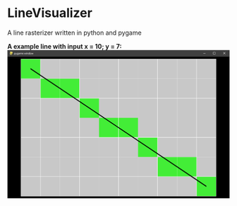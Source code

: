 # LineVisualizer
A line rasterizer written in python and pygame  

**A example line with input x = 10; y = 7:**
![LineVisualizer Screenshot](/images/linevisualizer.png)
